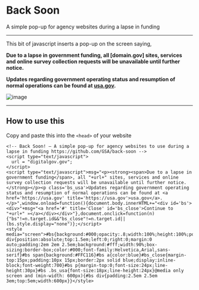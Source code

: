 # Back Soon

A simple pop-up for agency websites during a lapse in funding

---


This bit of javascript inserts a pop-up on the screen saying,

**Due to a lapse in government funding, all [domain.gov] sites, services and online survey collection requests will be unavailable until further notice.**

**Updates regarding government operating status and resumption of normal operations can be found at <a href='https://usa.gov' title='https://usa.gov'>usa.gov</a>.**


![image](https://user-images.githubusercontent.com/395641/35200837-cb771208-fee2-11e7-9f08-01140d7972c9.png)


---


## How to use this
Copy and paste this into the `<head>` of your website

```
<!-- Back Soon! — A simple pop-up for agency websites to use during a lapse in funding https://github.com/GSA/back-soon -->
<script type="text/javascript">
  url = "digitalgov.gov";
</script>
<script type="text/javascript">msg="<p><strong><span>Due to a lapse in government funding</span>, all "+url+" sites, services and online survey collection requests will be unavailable until further notice.</strong></p><p class='bs_usa'>Updates regarding government operating status and resumption of normal operations can be found at <a href='https://usa.gov' title='https://usa.gov'>usa.gov</a>.</p>",window.onload=function(){document.body.innerHTML+="<div id='bs'><div>"+msg+"<a href='#' title='Close' id='bs_close'>Continue to "+url+" »</a></div></div>"},document.onclick=function(n){"bs"!=n.target.id&&"bs_close"!=n.target.id||(bs.style.display="none")};</script>
<style media="screen">#bs{background:#000;opacity:.8;width:100%;height:100%;position:absolute;top:0;left:0;right:0;bottom:0}#bs div{position:absolute;top:1.5em;left:0;right:0;margin:0 auto;padding:2em 2em 2.5em;background:#fff;width:90%;box-sizing:border-box;color:#000;font-family:Helvetica,Arial,sans-serif}#bs span{background:#FFC116}#bs a{color:blue}#bs_close{margin-top:15px;padding:10px 15px;border:2px solid blue;display:inline-block;font-weight:700}#bs p{margin-top:0;font-size:24px;line-height:30px}#bs .bs_usa{font-size:18px;line-height:24px}@media only screen and (min-width: 600px){#bs div{padding:2.5em 2.5em 3em;top:5em;width:600px}}</style>

```
